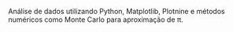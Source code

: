Análise de dados utilizando Python, Matplotlib, Plotnine e métodos numéricos como Monte Carlo para aproximação de π.
